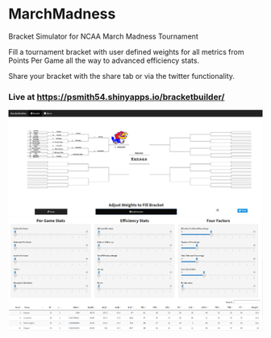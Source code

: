 # MarchMadness
Bracket Simulator for NCAA March Madness Tournament

Fill a tournament bracket with user defined weights for all metrics from Points Per Game all the way to advanced efficiency stats.

Share your bracket with the share tab or via the twitter functionality.

### Live at https://psmith54.shinyapps.io/bracketbuilder/


![img](bracket.PNG)
![img](bracket2.PNG)

